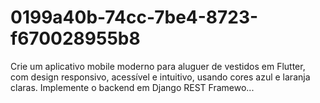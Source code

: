 # 0199a40b-74cc-7be4-8723-f670028955b8
Crie um aplicativo mobile moderno para aluguer de vestidos em Flutter, com design responsivo, acessível e intuitivo, usando cores azul e laranja claras. Implemente o backend em Django REST Framewo...
